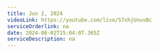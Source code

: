 ```yaml
---
title: Jun 2, 2024
videoLink: https://youtube.com/live/S7xhjUnuvBc
serviceOrderlink: na
date: 2024-06-02T15:04:07.365Z
serviceDescription: n﻿a
---
```

